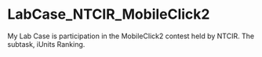 # LabCase_NTCIR_MobileClick2
My Lab Case is participation in the MobileClick2 contest held by NTCIR.
The subtask, iUnits Ranking.
